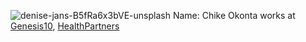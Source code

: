 ![denise-jans-B5fRa6x3bVE-unsplash](https://user-images.githubusercontent.com/102490393/160306031-c25c95c5-f9f1-4330-9df6-969ee664c664.jpg)
Name: Chike Okonta
works at [Genesis10](https://www.genesis10.com/), [HealthPartners](https://www.healthpartners.com/)

